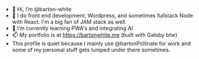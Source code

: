 - 👋 Hi, I’m @barton-white
- 👀 I do front end development, Wordpress, and sometimes fullstack Node with React. I'm a big fan of JAM stack as well.
- 🌱 I’m currently learning PWA's and integrating AI
- 📫 My portfolio is at https://bartonwhite.me (built with Gatsby btw)
- This profile is quiet because I mainly use @bartonPollinate for work and some of my personal stuff gets lumped under there sometimes.

